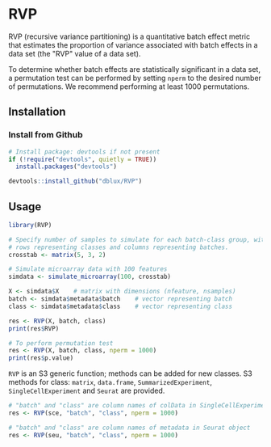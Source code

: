 # RVP 

RVP (recursive variance partitioning) is a quantitative batch effect metric
that estimates the proportion of variance associated with batch effects in a
data set (the "RVP" value of a data set).

To determine whether batch effects are statistically significant in a data
set, a permutation test can be performed by setting `nperm` to the desired
number of permutations. We recommend performing at least 1000 permutations.

## Installation

### Install from Github

``` r
# Install package: devtools if not present
if (!require("devtools", quietly = TRUE))
  install.packages("devtools")

devtools::install_github("dblux/RVP")
```

## Usage

``` r
library(RVP)

# Specify number of samples to simulate for each batch-class group, with
# rows representing classes and columns representing batches.
crosstab <- matrix(5, 3, 2)

# Simulate microarray data with 100 features
simdata <- simulate_microarray(100, crosstab)

X <- simdata$X    # matrix with dimensions (nfeature, nsamples)
batch <- simdata$metadata$batch    # vector representing batch
class <- simdata$metadata$class    # vector representing class

res <- RVP(X, batch, class)
print(res$RVP)

# To perform permutation test
res <- RVP(X, batch, class, nperm = 1000)
print(res$p.value)
```

`RVP` is an S3 generic function; methods can be added for new
classes. S3 methods for class: `matrix`, `data.frame`, `SummarizedExperiment`,
`SingleCellExperiment` and `Seurat` are provided.

``` r
# "batch" and "class" are column names of colData in SingleCellExperiment object
res <- RVP(sce, "batch", "class", nperm = 1000)

# "batch" and "class" are column names of metadata in Seurat object
res <- RVP(seu, "batch", "class", nperm = 1000)
```
